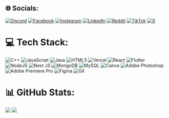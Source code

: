 ## 🌐 Socials:
[![Discord](https://img.shields.io/badge/Discord-%237289DA.svg?logo=discord&logoColor=white)](https://discord.gg/451049435279917056) [![Facebook](https://img.shields.io/badge/Facebook-%231877F2.svg?logo=Facebook&logoColor=white)](https://www.facebook.com/MJFiguer) [![Instagram](https://img.shields.io/badge/Instagram-%23E4405F.svg?logo=Instagram&logoColor=white)](https://instagram.com/mjmiiranda) [![LinkedIn](https://img.shields.io/badge/LinkedIn-%230077B5.svg?logo=linkedin&logoColor=white)](https://www.linkedin.com/in/matt-jerson-figueroa) [![Reddit](https://img.shields.io/badge/Reddit-%23FF4500.svg?logo=Reddit&logoColor=white)](https://reddit.com/user/Mixui_) [![TikTok](https://img.shields.io/badge/TikTok-%23000000.svg?logo=TikTok&logoColor=white)](https://tiktok.com/@Mixui_) [![X](https://img.shields.io/badge/X-black.svg?logo=X&logoColor=white)](https://x.com/@MatttJerson)


# 💻 Tech Stack:
![C++](https://img.shields.io/badge/c++-%2300599C.svg?style=for-the-badge&logo=c%2B%2B&logoColor=white) ![JavaScript](https://img.shields.io/badge/javascript-%23323330.svg?style=for-the-badge&logo=javascript&logoColor=%23F7DF1E) ![Java](https://img.shields.io/badge/java-%23ED8B00.svg?style=for-the-badge&logo=openjdk&logoColor=white) ![HTML5](https://img.shields.io/badge/html5-%23E34F26.svg?style=for-the-badge&logo=html5&logoColor=white) ![Vercel](https://img.shields.io/badge/vercel-%23000000.svg?style=for-the-badge&logo=vercel&logoColor=white) ![React](https://img.shields.io/badge/react-%2320232a.svg?style=for-the-badge&logo=react&logoColor=%2361DAFB) ![Flutter](https://img.shields.io/badge/Flutter-%2302569B.svg?style=for-the-badge&logo=Flutter&logoColor=white) ![NodeJS](https://img.shields.io/badge/node.js-6DA55F?style=for-the-badge&logo=node.js&logoColor=white) ![Next JS](https://img.shields.io/badge/Next-black?style=for-the-badge&logo=next.js&logoColor=white) ![MongoDB](https://img.shields.io/badge/MongoDB-%234ea94b.svg?style=for-the-badge&logo=mongodb&logoColor=white) ![MySQL](https://img.shields.io/badge/mysql-4479A1.svg?style=for-the-badge&logo=mysql&logoColor=white) ![Canva](https://img.shields.io/badge/Canva-%2300C4CC.svg?style=for-the-badge&logo=Canva&logoColor=white) ![Adobe Photoshop](https://img.shields.io/badge/adobe%20photoshop-%2331A8FF.svg?style=for-the-badge&logo=adobe%20photoshop&logoColor=white) ![Adobe Premiere Pro](https://img.shields.io/badge/Adobe%20Premiere%20Pro-9999FF.svg?style=for-the-badge&logo=Adobe%20Premiere%20Pro&logoColor=white) ![Figma](https://img.shields.io/badge/figma-%23F24E1E.svg?style=for-the-badge&logo=figma&logoColor=white) ![Git](https://img.shields.io/badge/git-%23F05033.svg?style=for-the-badge&logo=git&logoColor=white)
# 📊 GitHub Stats:
![](https://github-readme-stats.vercel.app/api?username=MattJerson&theme=dark&hide_border=false&include_all_commits=false&count_private=false) ![](https://github-readme-stats.vercel.app/api/top-langs/?username=MattJerson&theme=dark&hide_border=false&include_all_commits=false&count_private=false&layout=compact)<br/>
